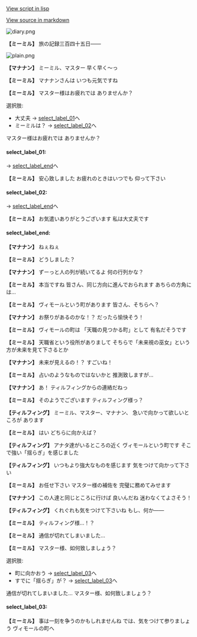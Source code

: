 [View script in lisp](../scripts/202292010.txt)

[View source in markdown](202292010.md)

![diary.png](../images/backgrounds/diary.png)

**【ミーミル】**
旅の記録三百四十五日――

![plain.png](../images/backgrounds/plain.png)

**【マナナン】**
ミーミル、マスター
早く早く～っ

**【ミーミル】**
マナナンさんは
いつも元気ですね

**【ミーミル】**
マスター様はお疲れでは
ありませんか？

選択肢:
- 大丈夫 → [select_label_01](#select_label_01)へ
- ミーミルは？ → [select_label_02](#select_label_02)へ

マスター様はお疲れでは
ありませんか？

#### select_label_01:
 → [select_label_end](#select_label_end)へ

**【ミーミル】**
安心致しました
お疲れのときはいつでも
仰って下さい

#### select_label_02:
 → [select_label_end](#select_label_end)へ

**【ミーミル】**
お気遣いありがとうございます
私は大丈夫です

#### select_label_end:

**【マナナン】**
ねぇねぇ

**【ミーミル】**
どうしました？

**【マナナン】**
ずーっと人の列が続いてるよ
何の行列かな？

**【ミーミル】**
本当ですね
皆さん、同じ方向に進んでおられます
あちらの方角には…

**【ミーミル】**
ヴィモールという町があります
皆さん、そちらへ？

**【マナナン】**
お祭りがあるのかな！？
だったら愉快そう！

**【ミーミル】**
ヴィモールの町は
「天職の見つかる町」として
有名だそうです

**【ミーミル】**
天職省という役所がありまして
そちらで「未来視の巫女」という
方が未来を見て下さるとか

**【マナナン】**
未来が見えるの！？
すごいね！

**【ミーミル】**
占いのようなものではないかと
推測致しますが…

**【マナナン】**
あ！
ティルフィングからの連絡だねっ

**【ミーミル】**
そのようでございます
ティルフィング様っ？

**【ティルフィング】**
ミーミル、マスター、マナナン、
急いで向かって欲しいところが
あります

**【ミーミル】**
はい
どちらに向かえば？

**【ティルフィング】**
アナタ達がいるところの近く
ヴィモールという町です
そこで強い「揺らぎ」を感じました

**【ティルフィング】**
いつもより強大なものを感じます
気をつけて向かって下さい

**【ミーミル】**
お任せ下さい
マスター様の補佐を
完璧に務めてみせます

**【マナナン】**
この人達と同じところに行けば
良いんだね
迷わなくてよさそう！

**【ティルフィング】**
くれぐれも気をつけて下さいね
もし、何か――

**【ミーミル】**
ティルフィング様…！？

**【ミーミル】**
通信が切れてしまいました…

**【ミーミル】**
マスター様、如何致しましょう？

選択肢:
- 町に向かおう → [select_label_03](#select_label_03)へ
- すでに「揺らぎ」が？ → [select_label_03](#select_label_03)へ

通信が切れてしまいました…
マスター様、如何致しましょう？

#### select_label_03:

**【ミーミル】**
事は一刻を争うのかもしれませんね
では、気をつけて参りましょう
ヴィモールの町へ
